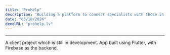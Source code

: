 ```yaml
---
title: "ProHelp"
description: "Building a platform to connect specialists with those in need"
date: "03/18/2024"
demoURL: "prohelp.lv"
---
```


---

A client project which is still in development. App built using Flutter, with Firebase as the backend.